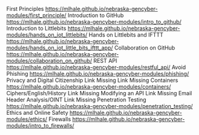 <!-- tab separated syntax: title (required)	 link_to_module_root (required)	 short description (optional)  -->
First Principles	https://mlhale.github.io/nebraska-gencyber-modules/first_principle/
Introduction to GitHub	https://mlhale.github.io/nebraska-gencyber-modules/intro_to_github/
Introduction to Littlebits	https://mlhale.github.io/nebraska-gencyber-modules/hands_on_iot_littlebits/
Hands on Littlebits and IFTTT	https://mlhale.github.io/nebraska-gencyber-modules/hands_on_iot_little_bits_ifttt_app/
Collaboration on GitHub	https://mlhale.github.io/nebraska-gencyber-modules/collaboration_on_github/
REST API	https://mlhale.github.io/nebraska-gencyber-modules/restful_api/
Avoid Phishing	https://mlhale.github.io/nebraska-gencyber-modules/phishing/
Privacy and Digital Citizenship	 Link Missing	 Link Missing
Containers	 https://mlhale.github.io/nebraska-gencyber-modules/containers/
Ciphers/English/History	Link Missing
Modifying an API	Link Missing
Email Header Analysis/OINT	Link Missing
Penetration Testing	https://mlhale.github.io/nebraska-gencyber-modules/penetration_testing/
Ethics and Online Safety	https://mlhale.github.io/nebraska-gencyber-modules/ethics/
Firewalls	https://mlhale.github.io/nebraska-gencyber-modules/intro_to_firewalls/
